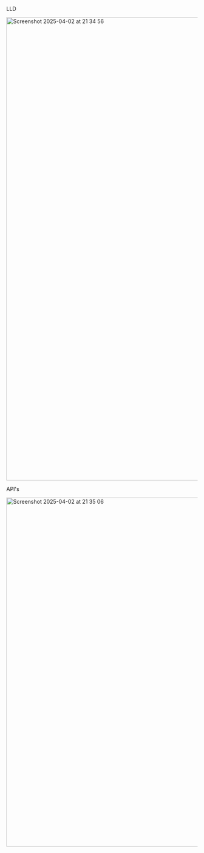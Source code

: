 LLD

<img width="1218" alt="Screenshot 2025-04-02 at 21 34 56" src="https://github.com/user-attachments/assets/3939a138-717b-4a49-aa31-fb48132abf51" />

API's


<img width="918" alt="Screenshot 2025-04-02 at 21 35 06" src="https://github.com/user-attachments/assets/fce7bea6-3a40-40d8-b7dd-e89a11e999b0" />
